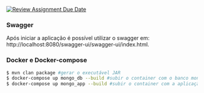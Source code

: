 [![Review Assignment Due Date](https://classroom.github.com/assets/deadline-readme-button-22041afd0340ce965d47ae6ef1cefeee28c7c493a6346c4f15d667ab976d596c.svg)](https://classroom.github.com/a/ori1I0wD)

### Swagger

Após iniciar a aplicação é possível utilizar o swagger em: http://localhost:8080/swagger-ui/swagger-ui/index.html.

  ### Docker e Docker-compose
  ```bash
  $ mvn clan package #gerar o executável JAR
  $ docker-compose up mongo_db --build #subir o container com o banco mongo
  $ docker-compose up mongo_app --build #subir o container com a aplicação
  ```
